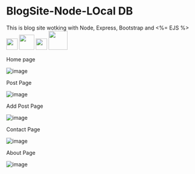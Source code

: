 # BlogSite-Node-LOcal DB

This is blog site wotking with Node, Express, Bootstrap and <%= EJS %> <br>
<img src='https://cdn.freebiesupply.com/logos/large/2x/nodejs-1-logo-svg-vector.svg' height=30px>
<img src='https://www.moesif.com/blog/images/posts/2022-12-15-Top-5-NodeJs-REST-API-Frameworks/Expressjs.png' height=40px>
<img src='https://getbootstrap.com/docs/5.3/assets/brand/bootstrap-logo.svg' height=30px>
<img src='https://process.filestackapi.com/cache=expiry:max/resize=width:700/TyzZKw86QzSElYK6bfXK' height=50px>

Home page

![image](https://github.com/VelkovIv/BlogSite-node/assets/114020789/3992b99c-04e0-436d-a48b-0e6f7082f26e)

Post Page

![image](https://github.com/VelkovIv/BlogSite-node/assets/114020789/092a9293-01ce-4db3-acaf-e2f7a247dbc0)

Add Post Page

![image](https://github.com/VelkovIv/BlogSite-node/assets/114020789/eb291a82-863f-42be-8b52-80dd933ab12c)

Contact Page

![image](https://github.com/VelkovIv/BlogSite-node/assets/114020789/ace3c2da-560b-4294-912a-5567868d5908)

About Page

![image](https://github.com/VelkovIv/BlogSite-node/assets/114020789/5c1cfa38-f6b3-472b-ab38-dfd657965b1e)


